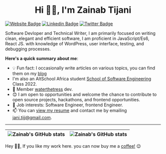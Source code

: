 <h1 align='center'>Hi 👋🏾, I'm Zainab Tijani </h1>

[![Website Badge](https://img.shields.io/badge/zainab's-000000?style=for-the-badge&logo=Google-Chrome&logoColor=white&link=https://jani.netlify.app)](https://jani.netlify.app) [![Linkedin Badge](https://img.shields.io/badge/-zainab's-blue?style=for-the-badge&logo=Linkedin&logoColor=white&link=https://www.linkedin.com/in/zainabtijani)](https://www.linkedin.com/in/tijani-zainab) [![Twitter Badge](https://img.shields.io/badge/-zainab-1ca0f1?style=for-the-badge&logo=twitter&logoColor=white&link=https://twitter.com/jani_tijj)](https://twitter.com/jani_tijj)


Software Devloper and Technical Writer, I am primarily focused on writing clean, elegant and efficient software, I am proficient in JavaScript/Es6, React JS. with knowledge of WordPress, user interface, testing, and debugging processes.

**Here's a quick summary about me**:

- 💡 Fun fact: I occasionally write articles on various topics, you can find them on my [blog](https://zainab-tijani.hashnode.dev/)
-  I'm also an AltSchool Africa student [School of Software Engineering](https://altschoolafrica.com/schools/engineering) Class 2022.
- 🌱 Member [waterthetress](https://waterthetrees.com/) dev.
- 😊 I am open to opportunities and welcome the chance to contribute to open source projects, hackathons, and frontend opportunities.
- 💼 Job interests: Software Engineer, frontend Engineer.
- 📫 You can [view my resume](https://bit.ly/technical-w) and contact me by emailing jani.tijj@gmail.com.


---

| <img align="center" src="https://github-readme-stats.vercel.app/api?username=Tijani-zainab&show_icons=true&include_all_commits=true&hide_border=true" alt="Zainab's GitHub stats" /> | <img align="center" src="https://github-readme-stats.vercel.app/api/top-langs/?username=Tijani-zainab&langs_count=8&layout=compact&hide_border=true" alt="Zainab's GitHub stats" /> |
| ------------- | ------------- |

Hey 👋🏾, If you like my work here. you can now buy me a [coffee!](https://www.buymeacoffee.com/janitijj) 😉
